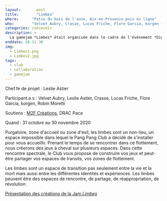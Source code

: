 ```yaml
---
layout:		  post
title:  	  "Limbes"
where:      "Patio du bois de l'aune, Aix-en-Provence puis en ligne"
who:        "Velvet Aubry, Crasse, Lucas Friche, Flore Garcia, korgen "
categories: concevoir
description: >
  La gamejam *Limbes* était organisée dans le cadre de l'événement *Digital Dérives*. Reprenant les méthodologies de travail du Club, la thématique joue du contexte particulier à la pandémie, suspendu entre plusieurs espaces, en transition vers des devenir incertains.
enddate: 20.11.30
img:
  - Limbes1.png
  - Limbes2.jpg
tags:
  - club
  - collaboration
  - gamejam
---
```


Chef.fe de projet : Leslie Astier

Participant.e.s : Velvet Aubry, Leslie Astier, Crasse, Lucas Friche, Flore Garcia, korgen, Robin Moretti

Soutiens : [M2F Créations](https://www.cnap.fr/lab-gamerz-0), DRAC Paca

Quand : 31 octobre au 30 novembre 2020

Purgatoire, zone d'accueil ou zone d'exil, les limbes sont un non-lieu, un espace impossible dans lequel le Pang Pang Club a décidé de s'installer pour vous accueillir. Prenant le temps de se rencontrer dans ce flottement, nous créerons des jeux à cheval sur plusieurs espaces. Dans cette rencontre spectrale, le Club vous propose de construire vos jeux et peut-être partager vos espaces de transits, vos zones de flottement. 

Les limbes sont un espace de transition pas seulement entre la vie et la mort mais aussi entre les différentes identités et expériences. Les limbes peuvent être des espaces de rencontre, de partage, de réappropriation, de révolution.

[Présentation des créations de la Jam *Limbes*](https://www.pangpangclub.com/articles/de-l-autre-cote-des-limbes)

